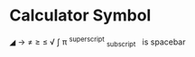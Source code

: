 # Calculator Symbol
◢ → ≠ ≥ ≤ √ ∫ π <sup>superscript</sup> <sub>subscript</sub>  &nbsp; is spacebar
